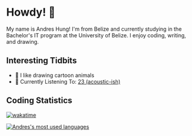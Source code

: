 # Howdy! 🦘

My name is Andres Hung! I'm from Belize and currently studying in the Bachelor's IT program at the University of Belize. I enjoy coding, writing, and drawing.

## Interesting Tidbits

- 🦊 I like drawing cartoon animals
- 🎵 Currently Listening To: [23 (acoustic-ish)](https://youtu.be/Am2Ez7-4KMw?si=ohE-KRGtKO78WUsL)

## Coding Statistics

[![wakatime](https://wakatime.com/badge/user/fd2efa3d-2cee-464a-a7da-5c1474bda290.svg)](https://wakatime.com/@fd2efa3d-2cee-464a-a7da-5c1474bda290)

[![Andres's most used languages](https://github-readme-stats.vercel.app/api/top-langs/?username=andreshungbz&langs_count=8&layout=compact&exclude_repo=ub-aint,CMPS1171)](https://wakatime.com/@andreshungbz)
